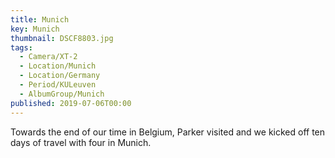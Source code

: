 ```yaml
---
title: Munich
key: Munich
thumbnail: DSCF8803.jpg
tags:
  - Camera/XT-2
  - Location/Munich
  - Location/Germany
  - Period/KULeuven
  - AlbumGroup/Munich
published: 2019-07-06T00:00
---
```

Towards the end of our time in Belgium, Parker visited and we kicked off ten days of travel with four in Munich.
